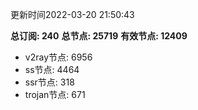 更新时间2022-03-20 21:50:43

**总订阅: 240**
**总节点: 25719**
**有效节点: 12409**
- v2ray节点: 6956
- ss节点: 4464
- ssr节点: 318
- trojan节点: 671
